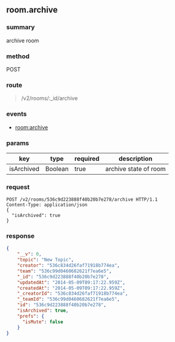 ## room.archive

### summary
archive room

### method
POST

### route
> /v2/rooms/:_id/archive

### events
* [room:archive](../event/room.archive.html)

### params
<table>
  <thead>
    <tr>
      <th>key</th>
      <th>type</th>
      <th>required</th>
      <th>description</th>
    </tr>
  </thead>
  <tbody>
    <tr>
      <td>isArchived</td>
      <td>Boolean</td>
      <td>true</td>
      <td>archive state of room</td>
    </tr>
  </tbody>
</table>

### request
```
POST /v2/rooms/536c9d223888f40b20b7e278/archive HTTP/1.1
Content-Type: application/json
{
  "isArchived": true
}
```

### response
```json
{
    "__v": 0,
    "topic": "New Topic",
    "creator": "536c834d26faf71918b774ea",
    "team": "536c99d0460682621f7ea6e5",
    "_id": "536c9d223888f40b20b7e278",
    "updatedAt": "2014-05-09T09:17:22.959Z",
    "createdAt": "2014-05-09T09:17:22.959Z",
    "_creatorId": "536c834d26faf71918b774ea",
    "_teamId": "536c99d0460682621f7ea6e5",
    "id": "536c9d223888f40b20b7e278",
    "isArchived": true,
    "prefs": {
      "isMute": false
    }
}
```
